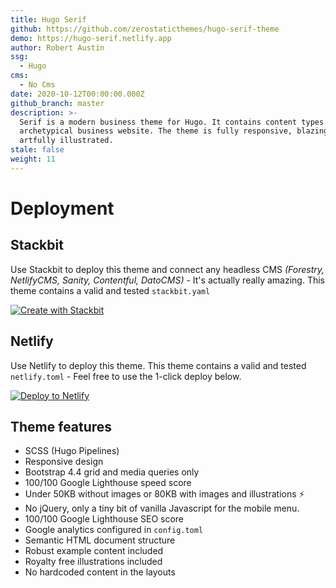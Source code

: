 ```yaml
---
title: Hugo Serif
github: https://github.com/zerostaticthemes/hugo-serif-theme
demo: https://hugo-serif.netlify.app
author: Robert Austin
ssg:
  - Hugo
cms:
  - No Cms
date: 2020-10-12T00:00:00.000Z
github_branch: master
description: >-
  Serif is a modern business theme for Hugo. It contains content types for the
  archetypical business website. The theme is fully responsive, blazing fast and
  artfully illustrated.
stale: false
weight: 11
---
```


# Deployment

## Stackbit

Use Stackbit to deploy this theme and connect any headless CMS _(Forestry, NetlifyCMS, Sanity, Contentful, DatoCMS)_ - It's actually really amazing. This theme contains a valid and tested `stackbit.yaml`

[![Create with Stackbit](https://assets.stackbit.com/badge/create-with-stackbit.svg)](https://app.stackbit.com/create?theme=https://github.com/zerostaticthemes/hugo-serif-theme)

## Netlify

Use Netlify to deploy this theme. This theme contains a valid and tested `netlify.toml` - Feel free to use the 1-click deploy below.

[![Deploy to Netlify](https://www.netlify.com/img/deploy/button.svg)](https://app.netlify.com/start/deploy?repository=https://github.com/zerostaticthemes/hugo-serif-theme)

## Theme features

- SCSS (Hugo Pipelines)
- Responsive design
- Bootstrap 4.4 grid and media queries only
- 100/100 Google Lighthouse speed score
- Under 50KB without images or 80KB with images and illustrations ⚡
- No jQuery, only a tiny bit of vanilla Javascript for the mobile menu.
- 100/100 Google Lighthouse SEO score
- Google analytics configured in `config.toml`
- Semantic HTML document structure
- Robust example content included
- Royalty free illustrations included
- No hardcoded content in the layouts
